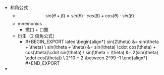 - 和角公式
	- $$ sin(\theta + \beta) = sin(\theta) \cdot cos(\beta) +  cos(\theta) \cdot sin(\beta) $$
	- mnemonics
		- 撒口 + 口撒
	- 衍生（2 倍角公式）
		- #+BEGIN_EXPORT latex
		  \begin{align*}
		  sin(2\theta) &= sin(\theta + \theta) \\
		  sin(\theta + \theta) &= sin(\theta) \cdot cos(\theta) + cos(\theta)\cdot sin(\theta)   \\
		  sin(\theta + \theta) &= 2(sin(\theta) \cdot cos(\theta)) \\
		  2^10 + 2 \between 2^99 -1
		  \end{align*}
		  #+END_EXPORT
-
